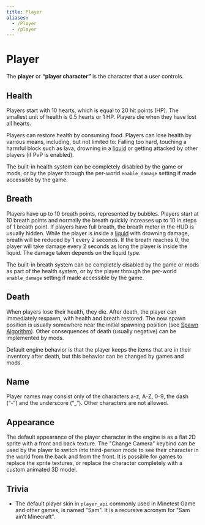 ```yaml
---
title: Player
aliases:
  - /Player
  - /player
---
```


# Player

The **player** or **“player character”** is the character that a user controls.

## Health

Players start with 10 hearts, which is equal to 20 hit points (HP). The smallest unit of health is 0.5 hearts or 1 HP. Players die when they have lost all hearts.

Players can restore health by consuming food. Players can lose health by various means, including, but not limited to: Falling too hard, touching a harmful block such as lava, drowning in a [liquid](/for-players/liquid) or getting attacked by other players (if PvP is enabled).

The built-in health system can be completely disabled by the game or mods, or by the player through the per-world `enable_damage` setting if made accessible by the game.

## Breath

Players have up to 10 breath points, represented by bubbles. Players start at 10 breath points and normally the breath quickly increases up to 10 in steps of 1 breath point. If players have full breath, the breath meter in the HUD is usually hidden. While the player is inside a [liquid](/for-players/liquid) with drowning damage, breath will be reduced by 1 every 2 seconds. If the breath reaches 0, the player will take damage every 2 seconds as long the player is inside the liquid. The damage taken depends on the liquid type.

The built-in breath system can be completely disabled by the game or mods as part of the health system, or by the player through the per-world `enable_damage` setting if made accessible by the game.

## Death

When players lose their health, they die. After death, the player can immediately respawn, with health and breath restored. The new spawn position is usually somewhere near the initial spawning position (see [Spawn Algorithm](/for-creators/player-spawn-algorithm/)). Other consequences of death (usually negative) can be implemented by mods.

Default engine behavior is that the player keeps the items that are in their inventory after death, but this behavior can be changed by games and mods.

## Name

Player names may consist only of the characters a-z, A-Z, 0-9, the dash (“-”) and the underscore (“\_”). Other characters are not allowed.

## Appearance

The default appearance of the player character in the engine is as a flat 2D sprite with a front and back texture. The "Change Camera" keybind can be used by the player to switch into third-person mode to see their character in the world from the back and from the front. It is possible for games to replace the sprite textures, or replace the character completely with a custom animated 3D model.

## Trivia

- The default player skin in `player_api` commonly used in Minetest Game and other games, is named "Sam". It is a recursive acronym for "Sam ain’t Minecraft".
